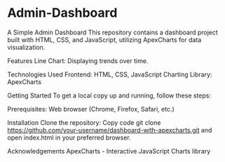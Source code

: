 # Admin-Dashboard
A Simple Admin Dashboard
This repository contains a dashboard project built with HTML, CSS, and JavaScript, utilizing ApexCharts for data visualization.

Features Line Chart: Displaying trends over time.

Technologies Used Frontend: HTML, CSS, JavaScript Charting Library: ApexCharts

Getting Started To get a local copy up and running, follow these steps:

Prerequisites: Web browser (Chrome, Firefox, Safari, etc.)

Installation Clone the repository: Copy code git clone https://github.com/your-username/dashboard-with-apexcharts.git and open index.html in your preferred browser.

Acknowledgements ApexCharts - Interactive JavaScript Charts library
